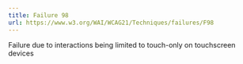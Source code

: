 ```yaml
---
title: Failure 98
url: https://www.w3.org/WAI/WCAG21/Techniques/failures/F98
---
```

Failure due to interactions being limited to touch-only on touchscreen devices